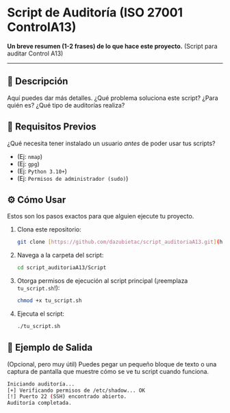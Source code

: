 # Script de Auditoría (ISO 27001 ControlA13)

**Un breve resumen (1-2 frases) de lo que hace este proyecto.**
(Script para auditar Control A13)

---

## 📖 Descripción

Aquí puedes dar más detalles. ¿Qué problema soluciona este script? ¿Para quién es? ¿Qué tipo de auditorías realiza?

## 🚀 Requisitos Previos

¿Qué necesita tener instalado un usuario *antes* de poder usar tus scripts?

* (Ej: `nmap`)
* (Ej: `gpg`)
* (Ej: `Python 3.10+`)
* (Ej: `Permisos de administrador (sudo)`)

## ⚙️ Cómo Usar

Estos son los pasos exactos para que alguien ejecute tu proyecto.

1.  Clona este repositorio:
    ```bash
    git clone [https://github.com/dazubietac/script_auditoriaA13.git](https://github.com/dazubietac/script_auditoriaA13.git)
    ```
2.  Navega a la carpeta del script:
    ```bash
    cd script_auditoriaA13/Script
    ```
3.  Otorga permisos de ejecución al script principal (¡reemplaza `tu_script.sh`!):
    ```bash
    chmod +x tu_script.sh
    ```
4.  Ejecuta el script:
    ```bash
    ./tu_script.sh
    ```

## 📄 Ejemplo de Salida

(Opcional, pero muy útil)
Puedes pegar un pequeño bloque de texto o una captura de pantalla que muestre cómo se ve tu script cuando funciona.

```bash
Iniciando auditoría...
[+] Verificando permisos de /etc/shadow... OK
[!] Puerto 22 (SSH) encontrado abierto.
Auditoría completada.